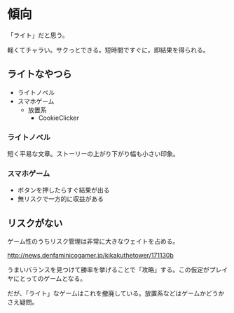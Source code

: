 # 傾向

「ライト」だと思う。

軽くてチャラい。サクっとできる。短時間ですぐに。即結果を得られる。

## ライトなやつら

* ライトノベル
* スマホゲーム
    * 放置系
        * CookieClicker

### ライトノベル

短く平易な文章。ストーリーの上がり下がり幅も小さい印象。

### スマホゲーム

* ボタンを押したらすぐ結果が出る
* 無リスクで一方的に収益がある

## リスクがない

ゲーム性のうちリスク管理は非常に大きなウェイトを占める。

http://news.denfaminicogamer.jp/kikakuthetower/171130b

うまいバランスを見つけて勝率を挙げることで「攻略」する。この仮定がプレイヤにとってのゲームとなる。

だが、「ライト」なゲームはこれを撤廃している。放置系などはゲームかどうかさえ疑問。
